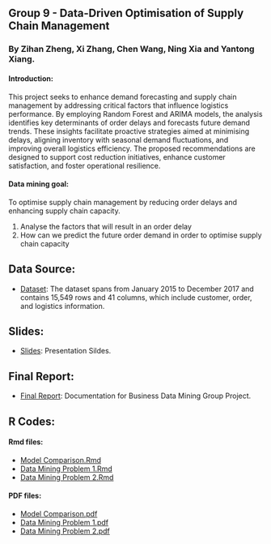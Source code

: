 ## Group 9 - Data-Driven Optimisation of Supply Chain Management

### By Zihan Zheng, Xi Zhang, Chen Wang, Ning Xia and Yantong Xiang.

#### Introduction:
This project seeks to enhance demand forecasting and supply chain management by addressing critical factors that influence logistics performance. By employing Random Forest and ARIMA models, the analysis identifies key determinants of order delays and forecasts future demand trends. These insights facilitate proactive strategies aimed at minimising delays, aligning inventory with seasonal demand fluctuations, and improving overall logistics efficiency. The proposed recommendations are designed to support cost reduction initiatives, enhance customer satisfaction, and foster operational resilience.

#### Data mining goal:
To optimise supply chain management by reducing order delays and enhancing supply chain capacity.

1. Analyse the factors that will result in an order delay 
2. How can we predict the future order demand in order to optimise supply chain capacity


## Data Source:
- [Dataset](./dataset/incom2024_delay_example_dataset.xlsx):   The dataset spans from January 2015 to December 2017 and contains 15,549 rows and 41 columns, which include customer, order, and logistics information.

## Slides:
- [Slides](Group_9_Slides.pdf): Presentation Sildes.
  
## Final Report:
- [Final Report](): Documentation for Business Data Mining Group Project.

## R Codes:

#### Rmd files:
- [Model Comparison.Rmd](./R_Code/Model_Comparison.Rmd)
- [Data Mining Problem 1.Rmd](./R_Code/Data_Mining_Problem_1_Code.Rmd)
- [Data Mining Problem 2.Rmd](./R_Code/Data_Mining_Problem_2_Code.Rmd)

#### PDF files:
- [Model Comparison.pdf](./R_Code/Model_Comparison.pdf)
- [Data Mining Problem 1.pdf](./R_Code/Data_Mining_Problem_1_Code.pdf)
- [Data Mining Problem 2.pdf](./R_Code/Data_Mining_Problem_2_Code.pdf)
